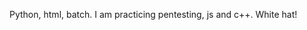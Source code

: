 Python, html, batch.
I am practicing pentesting, js and c++.
White hat!


<!---
qu3tiiii/qu3tiiii is a ✨ special ✨ repository because its `README.md` (this file) appears on your GitHub profile.
You can click the Preview link to take a look at your changes.
--->
